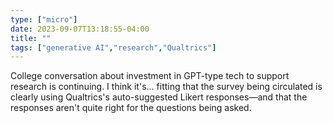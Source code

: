 ```yaml
---
type: ["micro"]
date: 2023-09-07T13:18:55-04:00
title: ""
tags: ["generative AI","research","Qualtrics"]
---
```

College conversation about investment in GPT-type tech to support research is continuing. I think it's... fitting that the survey being circulated is clearly using Qualtrics's auto-suggested Likert responses—and that the responses aren't quite right for the questions being asked.
